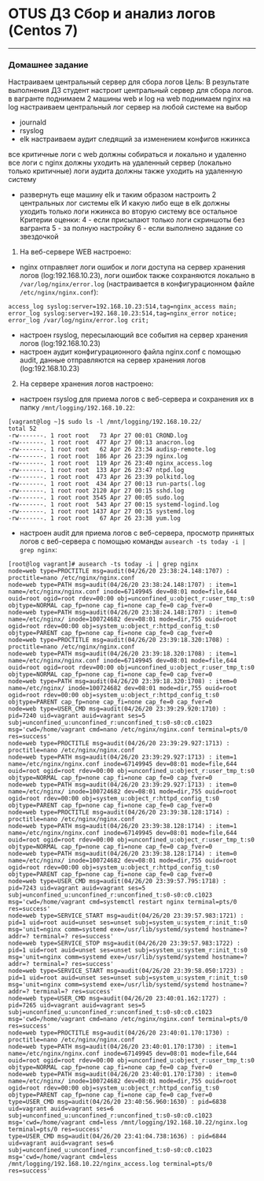 # OTUS ДЗ Сбор и анализ логов (Centos 7)
-----------------------------------------------------------------------
### Домашнее задание

Настраиваем центральный сервер для сбора логов
Цель: В результате выполнения ДЗ студент настроит центральный сервер для сбора логов.
в вагранте поднимаем 2 машины web и log
на web поднимаем nginx
на log настраиваем центральный лог сервер на любой системе на выбор
- journald
- rsyslog
- elk
настраиваем аудит следящий за изменением конфигов нжинкса

все критичные логи с web должны собираться и локально и удаленно
все логи с nginx должны уходить на удаленный сервер (локально только критичные)
логи аудита должны также уходить на удаленную систему


* развернуть еще машину elk
и таким образом настроить 2 центральных лог системы elk И какую либо еще
в elk должны уходить только логи нжинкса
во вторую систему все остальное
Критерии оценки: 4 - если присылают только логи скриншоты без вагранта
5 - за полную настройку
6 - если выполнено задание со звездочкой 


1. На веб-сервере WEB настроено:
- nginx отправляет логи ошибок и логи доступа на сервер хранения логов (log:192.168.10.23), логи ошибок также сохраняются локально в ```/var/log/nginx/error.log``` (настраивается в конфигурационном файле ```/etc/nginx/nginx.conf```):
```
access_log syslog:server=192.168.10.23:514,tag=nginx_access main;
error_log syslog:server=192.168.10.23:514,tag=nginx_error notice;
error_log /var/log/nginx/error.log crit;
```
- настроен rsyslog, пересылающий все события на сервер хранения логов (log:192.168.10.23)
- настроен аудит конфигурационного файла nginx.conf с помощью audit, данные отправляются на сервер хранения логов (log:192.168.10.23)


2. На сервере хранения логов настроено:
- настроен rsyslog для приема логов с веб-сервера и сохранения их в папку ```/mnt/logging/192.168.10.22```:
```
[vagrant@log ~]$ sudo ls -l /mnt/logging/192.168.10.22/
total 52
-rw-------. 1 root root   73 Apr 27 00:01 CROND.log
-rw-------. 1 root root  477 Apr 27 00:13 anacron.log
-rw-------. 1 root root   62 Apr 26 23:34 audisp-remote.log
-rw-------. 1 root root  186 Apr 26 23:39 nginx.log
-rw-------. 1 root root  119 Apr 26 23:40 nginx_access.log
-rw-------. 1 root root  133 Apr 26 23:47 ntpd.log
-rw-------. 1 root root  473 Apr 26 23:39 polkitd.log
-rw-------. 1 root root  434 Apr 27 00:13 run-parts(.log
-rw-------. 1 root root 2120 Apr 27 00:15 sshd.log
-rw-------. 1 root root 3545 Apr 27 00:05 sudo.log
-rw-------. 1 root root  543 Apr 27 00:15 systemd-logind.log
-rw-------. 1 root root 1437 Apr 27 00:15 systemd.log
-rw-------. 1 root root   67 Apr 26 23:38 yum.log
```

- настроен audit для приема логов с веб-сервера, просмотр принятых логов с веб-сервера с помощью команды ```ausearch -ts today -i | grep nginx```:
```
[root@log vagrant]# ausearch -ts today -i | grep nginx 
node=web type=PROCTITLE msg=audit(04/26/20 23:38:24.148:1707) : proctitle=nano /etc/nginx/nginx.conf 
node=web type=PATH msg=audit(04/26/20 23:38:24.148:1707) : item=1 name=/etc/nginx/nginx.conf inode=67149945 dev=08:01 mode=file,644 ouid=root ogid=root rdev=00:00 obj=unconfined_u:object_r:user_tmp_t:s0 objtype=NORMAL cap_fp=none cap_fi=none cap_fe=0 cap_fver=0 
node=web type=PATH msg=audit(04/26/20 23:38:24.148:1707) : item=0 name=/etc/nginx/ inode=100724682 dev=08:01 mode=dir,755 ouid=root ogid=root rdev=00:00 obj=system_u:object_r:httpd_config_t:s0 objtype=PARENT cap_fp=none cap_fi=none cap_fe=0 cap_fver=0 
node=web type=PROCTITLE msg=audit(04/26/20 23:39:18.320:1708) : proctitle=nano /etc/nginx/nginx.conf 
node=web type=PATH msg=audit(04/26/20 23:39:18.320:1708) : item=1 name=/etc/nginx/nginx.conf inode=67149945 dev=08:01 mode=file,644 ouid=root ogid=root rdev=00:00 obj=unconfined_u:object_r:user_tmp_t:s0 objtype=NORMAL cap_fp=none cap_fi=none cap_fe=0 cap_fver=0 
node=web type=PATH msg=audit(04/26/20 23:39:18.320:1708) : item=0 name=/etc/nginx/ inode=100724682 dev=08:01 mode=dir,755 ouid=root ogid=root rdev=00:00 obj=system_u:object_r:httpd_config_t:s0 objtype=PARENT cap_fp=none cap_fi=none cap_fe=0 cap_fver=0 
node=web type=USER_CMD msg=audit(04/26/20 23:39:29.920:1710) : pid=7240 uid=vagrant auid=vagrant ses=5 subj=unconfined_u:unconfined_r:unconfined_t:s0-s0:c0.c1023 msg='cwd=/home/vagrant cmd=nano /etc/nginx/nginx.conf terminal=pts/0 res=success' 
node=web type=PROCTITLE msg=audit(04/26/20 23:39:29.927:1713) : proctitle=nano /etc/nginx/nginx.conf 
node=web type=PATH msg=audit(04/26/20 23:39:29.927:1713) : item=1 name=/etc/nginx/nginx.conf inode=67149945 dev=08:01 mode=file,644 ouid=root ogid=root rdev=00:00 obj=unconfined_u:object_r:user_tmp_t:s0 objtype=NORMAL cap_fp=none cap_fi=none cap_fe=0 cap_fver=0 
node=web type=PATH msg=audit(04/26/20 23:39:29.927:1713) : item=0 name=/etc/nginx/ inode=100724682 dev=08:01 mode=dir,755 ouid=root ogid=root rdev=00:00 obj=system_u:object_r:httpd_config_t:s0 objtype=PARENT cap_fp=none cap_fi=none cap_fe=0 cap_fver=0 
node=web type=PROCTITLE msg=audit(04/26/20 23:39:38.128:1714) : proctitle=nano /etc/nginx/nginx.conf 
node=web type=PATH msg=audit(04/26/20 23:39:38.128:1714) : item=1 name=/etc/nginx/nginx.conf inode=67149945 dev=08:01 mode=file,644 ouid=root ogid=root rdev=00:00 obj=unconfined_u:object_r:user_tmp_t:s0 objtype=NORMAL cap_fp=none cap_fi=none cap_fe=0 cap_fver=0 
node=web type=PATH msg=audit(04/26/20 23:39:38.128:1714) : item=0 name=/etc/nginx/ inode=100724682 dev=08:01 mode=dir,755 ouid=root ogid=root rdev=00:00 obj=system_u:object_r:httpd_config_t:s0 objtype=PARENT cap_fp=none cap_fi=none cap_fe=0 cap_fver=0 
node=web type=USER_CMD msg=audit(04/26/20 23:39:57.795:1718) : pid=7243 uid=vagrant auid=vagrant ses=5 subj=unconfined_u:unconfined_r:unconfined_t:s0-s0:c0.c1023 msg='cwd=/home/vagrant cmd=systemctl restart nginx terminal=pts/0 res=success' 
node=web type=SERVICE_START msg=audit(04/26/20 23:39:57.983:1721) : pid=1 uid=root auid=unset ses=unset subj=system_u:system_r:init_t:s0 msg='unit=nginx comm=systemd exe=/usr/lib/systemd/systemd hostname=? addr=? terminal=? res=success' 
node=web type=SERVICE_STOP msg=audit(04/26/20 23:39:57.983:1722) : pid=1 uid=root auid=unset ses=unset subj=system_u:system_r:init_t:s0 msg='unit=nginx comm=systemd exe=/usr/lib/systemd/systemd hostname=? addr=? terminal=? res=success' 
node=web type=SERVICE_START msg=audit(04/26/20 23:39:58.050:1723) : pid=1 uid=root auid=unset ses=unset subj=system_u:system_r:init_t:s0 msg='unit=nginx comm=systemd exe=/usr/lib/systemd/systemd hostname=? addr=? terminal=? res=success' 
node=web type=USER_CMD msg=audit(04/26/20 23:40:01.162:1727) : pid=7265 uid=vagrant auid=vagrant ses=5 subj=unconfined_u:unconfined_r:unconfined_t:s0-s0:c0.c1023 msg='cwd=/home/vagrant cmd=nano /etc/nginx/nginx.conf terminal=pts/0 res=success' 
node=web type=PROCTITLE msg=audit(04/26/20 23:40:01.170:1730) : proctitle=nano /etc/nginx/nginx.conf 
node=web type=PATH msg=audit(04/26/20 23:40:01.170:1730) : item=1 name=/etc/nginx/nginx.conf inode=67149945 dev=08:01 mode=file,644 ouid=root ogid=root rdev=00:00 obj=unconfined_u:object_r:user_tmp_t:s0 objtype=NORMAL cap_fp=none cap_fi=none cap_fe=0 cap_fver=0 
node=web type=PATH msg=audit(04/26/20 23:40:01.170:1730) : item=0 name=/etc/nginx/ inode=100724682 dev=08:01 mode=dir,755 ouid=root ogid=root rdev=00:00 obj=system_u:object_r:httpd_config_t:s0 objtype=PARENT cap_fp=none cap_fi=none cap_fe=0 cap_fver=0 
type=USER_CMD msg=audit(04/26/20 23:40:56.960:1630) : pid=6838 uid=vagrant auid=vagrant ses=6 subj=unconfined_u:unconfined_r:unconfined_t:s0-s0:c0.c1023 msg='cwd=/home/vagrant cmd=less /mnt/logging/192.168.10.22/nginx.log terminal=pts/0 res=success' 
type=USER_CMD msg=audit(04/26/20 23:41:04.738:1636) : pid=6844 uid=vagrant auid=vagrant ses=6 subj=unconfined_u:unconfined_r:unconfined_t:s0-s0:c0.c1023 msg='cwd=/home/vagrant cmd=less /mnt/logging/192.168.10.22/nginx_access.log terminal=pts/0 res=success' 
```




